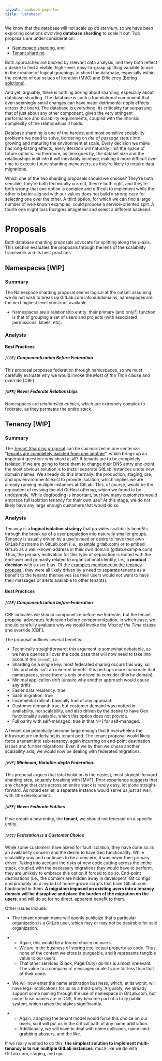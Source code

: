 ```yaml
---
layout: handbook-page-toc
title: "Database"
---
```




We know that the database will not scale up *ad eternum*, so we have been exploring solutions involving **database sharding** to scale it out. Two proposals are under consideration:

- [Namespace sharding](https://about.gitlab.com/handbook/engineering/development/enablement/database/doc/root-namespace-sharding.html), and
- [Tenant sharding](https://docs.google.com/document/d/12KDzzeiqs0C9GnQtuPE8BJZVqrfsEBUy3vFD7_RFfho/edit)

Both approaches are backed by relevant data analysis, and they both reflect a desire to find a visible, high-level, easy-to-grasp splitting variable to use in the creation of logical groupings to shard the database, especially within the context of our values of Iteration ([MVC](https://about.gitlab.com/handbook/values/#minimal-viable-change-mvc)) and Efficiency ([Boring solutions](https://about.gitlab.com/handbook/values/#boring-solutions)).

And yet, arguably, there is nothing boring about sharding, especially about database sharding. The database is such a foundational component that even seemingly small changes can have major detrimental ripple effects across the board. The database is everything, its criticality far surpassing that of just about any other component, given the very stringent performance and durability requirements, coupled with the intrinsic complexity of the relationships it holds.

Database sharding is one of the hardest and most sensitive scalability problems we need to solve, bordering on *rite of passage* status into growing and maturing the environment at scale, Every decision we make has long-lasting effects, every iteration will naturally limit the space of future options. Furthermore, as time goes by, the dataset size and the relationships built into it will inevitably increase, making it more difficult over time to execute future sharding maneuvers, as they’re likely to require data migrations.

Which one of the two sharding proposals should we choose? They’re both sensible, they’re both technically correct, they’re both right, and they’re both wrong: that one option is complex and difficult to implement while the other is better aligned with our values does not build a strong case for selecting one over the other. A third option, for which we can find a large number of well-known examples, could propose a service-oriented split. A fourth one might toss Postgres altogether and select a different backend.

# Proposals

Both database sharding proposals advocate for splitting along the **`z`**-axis. This section evaluates the proposals through the lens of the scalability framework and its best practices.

## Namespaces [WIP]

### Summary

The Namespace sharding proposal seems logical at the outset: assuming we do not wish to break up GitLab.com into subdomains, namespaces are the next highest level construct available. 

* Namespaces are a relationship entity: their primary (and only?) function is that of grouping a set of users and projects (with associated permissions, labels, etc).

### Analysis

#### Best Practices

##### `[CBF]` Componentization Before Federation

This proposal proposes federation through namespaces, so we must carefully evaluate why we would invoke the *Most of the Time* clause and override [CBF].

##### `[NFR]` Never Federate Relationships

Namespaces are *relationship entitie*s, which are extremely complex to federate, as they permeate the entire stack.

## Tenancy [WIP]

### Summary

The [Tenant Sharding proposal](https://docs.google.com/document/d/12KDzzeiqs0C9GnQtuPE8BJZVqrfsEBUy3vFD7_RFfho/) can be summarized in one sentence: “[tenants are completely isolated from one another](https://docs.google.com/document/d/12KDzzeiqs0C9GnQtuPE8BJZVqrfsEBUy3vFD7_RFfho/edit#bookmark=id.po3esvyd2k9j)”, which brings up an important question: why shard at all? If tenants are to be completely isolated, if we are going to force them to change their DNS entry end-point, the most obvious solution is to install separate GitLab instances under new domain names. We already do this internally: the production, staging, pre, and ops environments exist to provide isolation, which implies we are already running multiple instances at GitLab. This, of course,  would be the equivalent of reviving the old GitHost offering, which we found to be undesirable. While dogfooding is important, but how many customers would embrace full isolation tenancy for their own use? At this stage, we do not likely have any large enough customers that would do so.

### Analysis

Tenancy is a **logical isolation strategy** that provides scalability benefits through the break up of a user population into naturally smaller groups. Tenancy is usually driven by a user’s need or desire to have their own GitLab hostname in GitLab.com (i.e., example.gitlab.com) or to embed GitLab as a well-known address in their own domain (gitlab.example.com). Thus, the primary motivation for this type of separation is rooted with the end-user and primarily related to organizational identity, i.e., a **product decision** with a user bias. Of the [examples mentioned in the tenancy proposal](https://docs.google.com/document/d/12KDzzeiqs0C9GnQtuPE8BJZVqrfsEBUy3vFD7_RFfho/edit#bookmark=id.ntqfkww0qoh9), they were all likely driven by a need to separate tenants as a benefit to the tenants themselves (as their users would not want to have their messages or alerts available to other tenants).

#### Best Practices

##### `[CBF]` Componentization before Federation

CBF indicates we should componetize before we federate, but the tenant proposal advocates federation before componentization, in which case, we should carefully evaluate why we would invoke the *Most of the Time* clause and override [CBF].

The proposal outlines several benefits: 

* Technically straightforward: this argument is somewhat debatable, as we have queries all over the code base that will now need to take into account the `tenant_id`.
* Sharding on a single key: most federated sharing occurs this way, so this probably isn't an inherent benefit. It is perhaps more concreate that namespaces, since there is only one level to consider (this he domain).
* Minimal application drift (unsure why another approach would cause any drift)
* Easier data residency: true
* SaaS migration: true
* Incremental rollout: basically true of any approach
* Customer demand: true, but customer demand was rootted in availability, not scalability, and also driven by the desire to have Geo functionality available, which this option does not provide.
* Full parity with self-managed: true in that N=1 for self-managed.

A tenant can potentially become large enough that it overwhelms the infrastructure underlying its tenant pod. The tenant proposal would likely force a tenant into sub-tenancy, again incurring on end-point destination issues and further migrations. Even if we by then we chose another scalability axis, we would now be dealing with federated migrations.

##### `[MVF]` Minimum, Variable-depth Federation.

This proposal argues that total isolation is the easiest, most straight-forward sharding step, squarely breaking with [MVF]. Prior experience suggests that any change that cuts across an entire stack is rarely easy, let alone straight-forward. As noted earlier, a separate instance would serve us just as well, with little development.

##### `[NFE]` Never Federate Entities

If we create a new entity, the **tenant**, we should not federate on a specific entity.

##### `[FCC]` Federation is a Customer Choice

While some customers have asked for fault isolation, they have done so as an availability concern and the desire to have Geo functionality. While scalability was and continues to be a concern, it was never their primary driver. Taking into account the risks of new code cutting across the entire stack, coupled with the necessary migrations they would have to perform, they are unlikely to embrace this option if forced to do so. End-point destinations (i.e., the domain) are hidden away in developers’ Git configs and probably on a myriad of home-grown scripts that have GitLab.com hardcoded in them. **A migration imposed on existing users into a tenancy domain will be disruptive and place the burden of the migration on the users**, and will do so for no direct, apparent benefit to them.

Other issues include:

- The tenant domain name will openly publicize that a particular organization is a GitLab user, which may or may not be desirable for said organization.

- - Again, this would be a forced choice on users.
  - We are in the business of storing intellectual property as code. Thus, none of the content we store is purgeable, and it represents tangible value to our users.
  - That other services (Slack, PagerDuty) do this is almost irrelevant. The value to a company of messages or alerts are far less than that of their code.

- We will now enter the name arbitration business, which, at its worst, will have legal implications for us as a third-party. Arguably, we already support some naming through the use of namespace in GitLab.com, but once those names are in DNS, they become part of a truly public system, which raises the stakes significantly.

- - Again, adopting the tenant model would force this choice on our users, so it will put us in the critical path of any name arbitration.
  - Additionally, we will have to deal with name collisions, name land-grabbing abusers, and the like. 

If we really wanted to do this, **the simplest solution to implement multi-tenancy is to run multiple GitLab instances**, much like we do with GitLab.com, staging, and ops.

